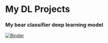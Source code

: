 # My DL Projects 
### My bear classifier deep learning model

[![Binder](https://mybinder.org/badge_logo.svg)](https://mybinder.org/v2/gh/omdgit/dl_projects/HEAD?urlpath=%2Fvoila%2Frender%2Fmy_bear_classifier.ipynb)


